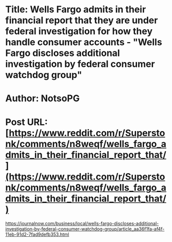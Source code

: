 # Title: Wells Fargo admits in their financial report that they are under federal investigation for how they handle consumer accounts - "Wells Fargo discloses additional investigation by federal consumer watchdog group"
# Author: NotsoPG
# Post URL: [https://www.reddit.com/r/Superstonk/comments/n8weqf/wells_fargo_admits_in_their_financial_report_that/](https://www.reddit.com/r/Superstonk/comments/n8weqf/wells_fargo_admits_in_their_financial_report_that/)


https://journalnow.com/business/local/wells-fargo-discloses-additional-investigation-by-federal-consumer-watchdog-group/article_aa36f1fa-af4f-11eb-91d2-7fad9defb353.html